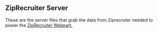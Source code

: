 ## ZipRecruiter Server

These are the server files that grab the data from Ziprecruter needed to power the [ZipRecruiter Webpart.](https://github.com/heythisispaul/zipRecruiter)


